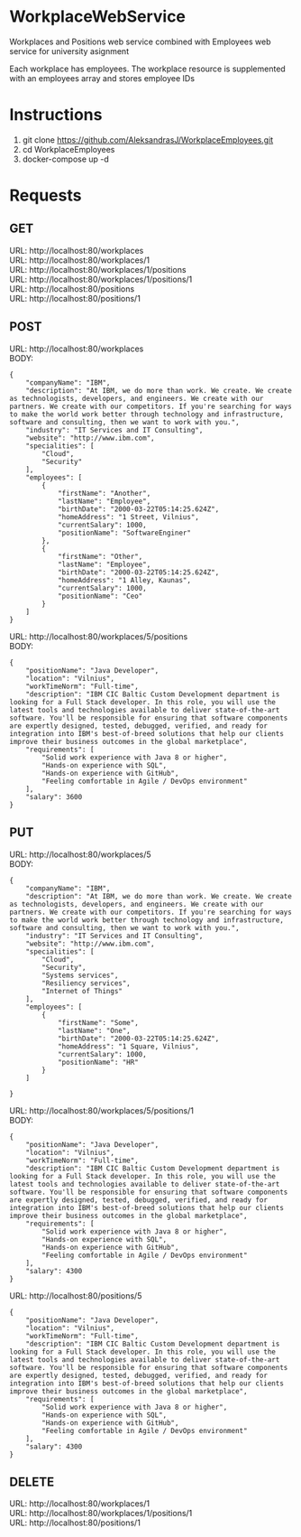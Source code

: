 # WorkplaceWebService

Workplaces and Positions web service combined with Employees web service for university asignment

Each workplace has employees. The workplace resource is supplemented with an employees array and stores employee IDs

# Instructions

1. git clone https://github.com/AleksandrasJ/WorkplaceEmployees.git
2. cd WorkplaceEmployees
3. docker-compose up -d

# Requests

## GET

URL: http://localhost:80/workplaces<br />
URL: http://localhost:80/workplaces/1<br />
URL: http://localhost:80/workplaces/1/positions<br />
URL: http://localhost:80/workplaces/1/positions/1<br />
URL: http://localhost:80/positions<br />
URL: http://localhost:80/positions/1<br />

## POST

URL: http://localhost:80/workplaces<br />
BODY: 
```
{
    "companyName": "IBM",
    "description": "At IBM, we do more than work. We create. We create as technologists, developers, and engineers. We create with our partners. We create with our competitors. If you're searching for ways to make the world work better through technology and infrastructure, software and consulting, then we want to work with you.",
    "industry": "IT Services and IT Consulting",
    "website": "http://www.ibm.com",
    "specialities": [
        "Cloud",
        "Security"
    ],
    "employees": [
        {
            "firstName": "Another",
            "lastName": "Employee",
            "birthDate": "2000-03-22T05:14:25.624Z",
            "homeAddress": "1 Street, Vilnius",
            "currentSalary": 1000,
            "positionName": "SoftwareEnginer"
        },
        {
            "firstName": "Other",
            "lastName": "Employee",
            "birthDate": "2000-03-22T05:14:25.624Z",
            "homeAddress": "1 Alley, Kaunas",
            "currentSalary": 1000,
            "positionName": "Ceo"
        }
    ]
}
```
URL: http://localhost:80/workplaces/5/positions<br />
BODY: 
```
{
    "positionName": "Java Developer",
    "location": "Vilnius",
    "workTimeNorm": "Full-time",
    "description": "IBM CIC Baltic Custom Development department is looking for a Full Stack developer. In this role, you will use the latest tools and technologies available to deliver state-of-the-art software. You'll be responsible for ensuring that software components are expertly designed, tested, debugged, verified, and ready for integration into IBM's best-of-breed solutions that help our clients improve their business outcomes in the global marketplace",
    "requirements": [
        "Solid work experience with Java 8 or higher",
        "Hands-on experience with SQL",
        "Hands-on experience with GitHub",
        "Feeling comfortable in Agile / DevOps environment"
    ],
    "salary": 3600
}
```
## PUT

URL: http://localhost:80/workplaces/5<br />
BODY: 
```
{
    "companyName": "IBM",
    "description": "At IBM, we do more than work. We create. We create as technologists, developers, and engineers. We create with our partners. We create with our competitors. If you're searching for ways to make the world work better through technology and infrastructure, software and consulting, then we want to work with you.",
    "industry": "IT Services and IT Consulting",
    "website": "http://www.ibm.com",
    "specialities": [
        "Cloud",
        "Security",
        "Systems services",
        "Resiliency services",
        "Internet of Things"
    ],
    "employees": [
        {
            "firstName": "Some",
            "lastName": "One",
            "birthDate": "2000-03-22T05:14:25.624Z",
            "homeAddress": "1 Square, Vilnius",
            "currentSalary": 1000,
            "positionName": "HR"
        }
    ]

}
```
URL: http://localhost:80/workplaces/5/positions/1<br />
BODY: 
```
{
    "positionName": "Java Developer",
    "location": "Vilnius",
    "workTimeNorm": "Full-time",
    "description": "IBM CIC Baltic Custom Development department is looking for a Full Stack developer. In this role, you will use the latest tools and technologies available to deliver state-of-the-art software. You'll be responsible for ensuring that software components are expertly designed, tested, debugged, verified, and ready for integration into IBM's best-of-breed solutions that help our clients improve their business outcomes in the global marketplace",
    "requirements": [
        "Solid work experience with Java 8 or higher",
        "Hands-on experience with SQL",
        "Hands-on experience with GitHub",
        "Feeling comfortable in Agile / DevOps environment"
    ],
    "salary": 4300
}
```
URL: http://localhost:80/positions/5
```
{
    "positionName": "Java Developer",
    "location": "Vilnius",
    "workTimeNorm": "Full-time",
    "description": "IBM CIC Baltic Custom Development department is looking for a Full Stack developer. In this role, you will use the latest tools and technologies available to deliver state-of-the-art software. You'll be responsible for ensuring that software components are expertly designed, tested, debugged, verified, and ready for integration into IBM's best-of-breed solutions that help our clients improve their business outcomes in the global marketplace",
    "requirements": [
        "Solid work experience with Java 8 or higher",
        "Hands-on experience with SQL",
        "Hands-on experience with GitHub",
        "Feeling comfortable in Agile / DevOps environment"
    ],
    "salary": 4300
}
```

## DELETE

URL: http://localhost:80/workplaces/1<br />
URL: http://localhost:80/workplaces/1/positions/1<br />
URL: http://localhost:80/positions/1<br />